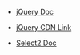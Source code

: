 - [jQuery Doc](https://jquery.com/)

- [jQuery CDN Link](https://www.jsdelivr.com/package/npm/jquery)

- [Select2 Doc](https://select2.org/)